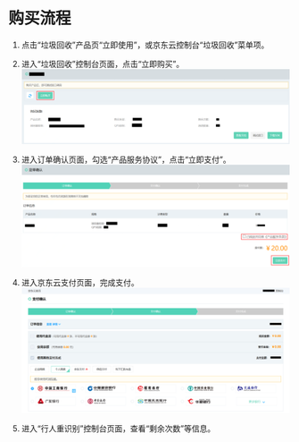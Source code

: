 # 购买流程



1.	点击“垃圾回收”产品页“立即使用”，或京东云控制台“垃圾回收”菜单项。


2.	进入“垃圾回收”控制台页面，点击“立即购买”。
 ![1.png](../../../../image/AI-and-Machine-Learning/share-picture/1.png)

3.	进入订单确认页面，勾选“产品服务协议”，点击“立即支付”。
  ![2.png](../../../../image/AI-and-Machine-Learning/share-picture/2.png)

4.	进入京东云支付页面，完成支付。
  ![3.png](../../../../image/AI-and-Machine-Learning/share-picture/3.png)

5.	进入“行人重识别”控制台页面，查看“剩余次数”等信息。

